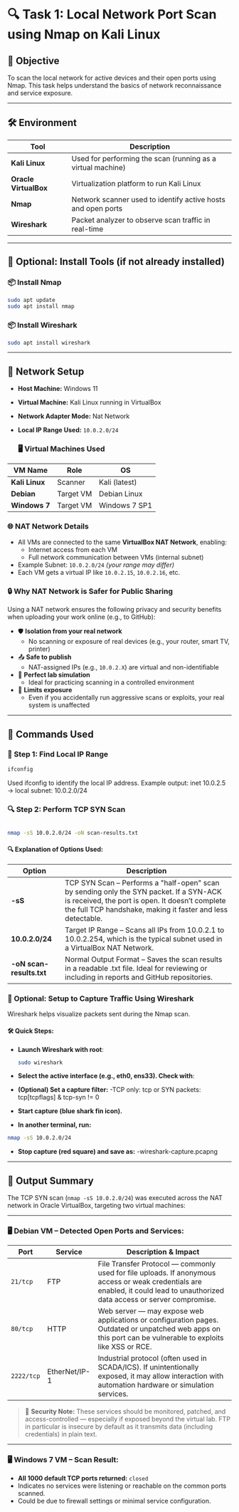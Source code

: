 

# 🔍 Task 1: Local Network Port Scan using Nmap on Kali Linux

## 🎯 Objective
To scan the local network for active devices and their open ports using Nmap. This task helps understand the basics of network reconnaissance and service exposure.

---

## 🛠 Environment

| Tool | Description |
|------|-------------|
| **Kali Linux** | Used for performing the scan (running as a virtual machine) |
| **Oracle VirtualBox** | Virtualization platform to run Kali Linux |
| **Nmap** | Network scanner used to identify active hosts and open ports |
| **Wireshark** | Packet analyzer to observe scan traffic in real-time |

---
## 🧩 Optional: Install Tools (if not already installed)

### 📦 Install Nmap
```bash
sudo apt update
sudo apt install nmap
```

### 📦 Install Wireshark
```bash
sudo apt install wireshark
```
---
## 📡 Network Setup

- **Host Machine:** Windows 11
- **Virtual Machine:** Kali Linux running in VirtualBox
- **Network Adapter Mode:** Nat Network
- **Local IP Range Used:** `10.0.2.0/24`

   ### 🖥️ Virtual Machines Used

| VM Name       | Role         | OS            |
|---------------|--------------|----------------|
| **Kali Linux** | Scanner      | Kali (latest)  |
| **Debian**     | Target VM    | Debian Linux   |
| **Windows 7**  | Target VM    | Windows 7 SP1  |

### 🌐 NAT Network Details

- All VMs are connected to the same **VirtualBox NAT Network**, enabling:
  - Internet access from each VM
  - Full network communication between VMs (internal subnet)
- Example Subnet: `10.0.2.0/24` *(your range may differ)*
- Each VM gets a virtual IP like `10.0.2.15`, `10.0.2.16`, etc.

### 🔒 Why NAT Network is Safer for Public Sharing

Using a NAT network ensures the following privacy and security benefits when uploading your work online (e.g., to GitHub):

- 🛡 **Isolation from your real network**  
  - No scanning or exposure of real devices (e.g., your router, smart TV, printer)
- 📤 **Safe to publish**  
  - NAT-assigned IPs (e.g., `10.0.2.X`) are virtual and non-identifiable
- 🧪 **Perfect lab simulation**  
  - Ideal for practicing scanning in a controlled environment
- 🔐 **Limits exposure**  
  - Even if you accidentally run aggressive scans or exploits, your real system is unaffected

---

## 🧪 Commands Used

### 🔎 Step 1: Find Local IP Range
```bash
ifconfig
```
Used ifconfig to identify the local IP address. Example output: inet 10.0.2.5 → local subnet: 10.0.2.0/24

### 🔍 Step 2: Perform TCP SYN Scan
```bash

nmap -sS 10.0.2.0/24 -oN scan-results.txt
```
#### 🔍 Explanation of Options Used:
|Option |	Description |
|---------------|--------------|
| **-sS** |	TCP SYN Scan – Performs a "half-open" scan by sending only the SYN packet. If a SYN-ACK is received, the port is open. It doesn’t complete the full TCP handshake, making it faster and less detectable. |
| **10.0.2.0/24** |	Target IP Range – Scans all IPs from 10.0.2.1 to 10.0.2.254, which is the typical subnet used in a VirtualBox NAT Network. |
| **-oN scan-results.txt** |	Normal Output Format – Saves the scan results in a readable .txt file. Ideal for reviewing or including in reports and GitHub repositories. |

### 📶 Optional: Setup to Capture Traffic Using Wireshark

Wireshark helps visualize packets sent during the Nmap scan.

#### 🛠 Quick Steps:

- **Launch Wireshark with root**:
    ```bash
   sudo wireshark
   ```
- **Select the active interface (e.g., eth0, ens33). Check with**:

- **(Optional) Set a capture filter:**
     -TCP only: tcp or SYN packets: tcp[tcpflags] & tcp-syn != 0
  
- **Start capture (blue shark fin icon).**

- **In another terminal, run:**
```bash
nmap -sS 10.0.2.0/24
```
- **Stop capture (red square) and save as:**
   -wireshark-capture.pcapng

---
## 📄 Output Summary

The TCP SYN scan (`nmap -sS 10.0.2.0/24`) was executed across the NAT network in Oracle VirtualBox, targeting two virtual machines:

---

### 🖥️ Debian VM – Detected Open Ports and Services:

| Port | Service         | Description & Impact |
|------|------------------|-----------------------|
| `21/tcp` | FTP              | File Transfer Protocol — commonly used for file uploads. If anonymous access or weak credentials are enabled, it could lead to unauthorized data access or server compromise. |
| `80/tcp` | HTTP             | Web server — may expose web applications or configuration pages. Outdated or unpatched web apps on this port can be vulnerable to exploits like XSS or RCE. |
| `2222/tcp` | EtherNet/IP-1    | Industrial protocol (often used in SCADA/ICS). If unintentionally exposed, it may allow interaction with automation hardware or simulation services. |

> 🔐 **Security Note:** These services should be monitored, patched, and access-controlled — especially if exposed beyond the virtual lab. FTP in particular is insecure by default as it transmits data (including credentials) in plain text.

---

### 🖥️ Windows 7 VM – Scan Result:

- **All 1000 default TCP ports returned:** `closed`
- Indicates no services were listening or reachable on the common ports scanned.
- Could be due to firewall settings or minimal service configuration.

